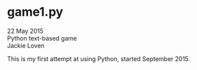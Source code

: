 game1.py
====================
22 May 2015<br />
Python text-based game<br />
Jackie Loven

This is my first attempt at using Python, started September 2015.<br />